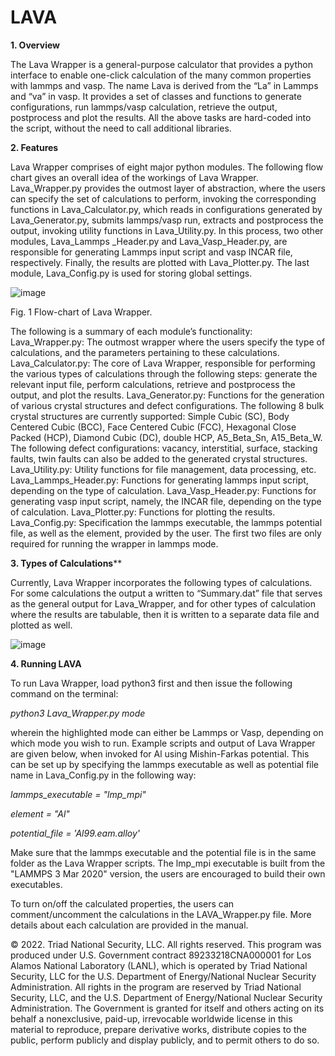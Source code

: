 # LAVA

**1. Overview**

The Lava Wrapper is a general-purpose calculator that provides a python interface to enable one-click calculation of the many common properties with lammps and vasp. The name Lava is derived from the “La” in Lammps and “va” in vasp. It provides a set of classes and functions to generate configurations, run lammps/vasp calculation, retrieve the output, postprocess and plot the results. All the above tasks are hard-coded into the script, without the need to call additional libraries.

**2. Features**

Lava Wrapper comprises of eight major python modules. The following flow chart gives an overall idea of the workings of Lava Wrapper. Lava_Wrapper.py provides the outmost layer of abstraction, where the users can specify the set of calculations to perform, invoking the corresponding functions in Lava_Calculator.py, which reads in configurations generated by Lava_Generator.py, submits lammps/vasp run, extracts and postprocess the output, invoking utility functions in Lava_Utility.py. In this process, two other modules, Lava_Lammps _Header.py and Lava_Vasp_Header.py, are responsible for generating Lammps input script and vasp INCAR file, respectively. Finally, the results are plotted with Lava_Plotter.py. The last module, Lava_Config.py is used for storing global settings.

![image](https://user-images.githubusercontent.com/106281982/171067764-f44ea45b-d270-4b85-93c4-c9e56a06004a.png)

Fig. 1  Flow-chart of Lava Wrapper.

The following is a summary of each module’s functionality:
Lava_Wrapper.py: The outmost wrapper where the users specify the type of calculations, and the parameters pertaining to these calculations.
Lava_Calculator.py: The core of Lava Wrapper, responsible for performing the various types of calculations through the following steps: generate the relevant input file, perform calculations, retrieve and postprocess the output, and plot the results.
Lava_Generator.py: Functions for the generation of various crystal structures and defect configurations. The following 8 bulk crystal structures are currently supported: Simple Cubic (SC), Body Centered Cubic (BCC), Face Centered Cubic (FCC), Hexagonal Close Packed (HCP), Diamond Cubic (DC), double HCP, A5_Beta_Sn, A15_Beta_W.  The following defect configurations: vacancy, interstitial, surface, stacking faults, twin faults can also be added to the generated crystal structures.
Lava_Utility.py: Utility functions for file management, data processing, etc.
Lava_Lammps_Header.py: Functions for generating lammps input script, depending on the type of calculation.
Lava_Vasp_Header.py: Functions for generating vasp input script, namely, the INCAR file, depending on the type of calculation.
Lava_Plotter.py: Functions for plotting the results.
Lava_Config.py: Specification the lammps executable, the lammps potential file, as well as the element, provided by the user. The first two files are only required for running the wrapper in lammps mode.

**3. Types of Calculations****

Currently, Lava Wrapper incorporates the following types of calculations. For some calculations the output a written to “Summary.dat” file that serves as the general output for Lava_Wrapper, and for other types of calculation where the results are tabulable, then it is written to a separate data file and plotted as well.

![image](https://user-images.githubusercontent.com/106281982/171067562-aa8b6181-480c-459a-84b6-aac9ec9d4e02.png)

**4. Running LAVA**

To run Lava Wrapper, load python3 first and then issue the following command on the terminal:

_python3 Lava_Wrapper.py mode_

wherein the highlighted mode can either be Lammps or Vasp, depending on which mode you wish to run.
Example scripts and output of Lava Wrapper are given below, when invoked for Al using Mishin-Farkas potential. This can be set up by specifying the lammps executable as well as potential file name in Lava_Config.py in the following way:

_lammps_executable = "lmp_mpi"_

_element = "Al"_

_potential_file = 'Al99.eam.alloy'_


Make sure that the lammps executable and the potential file is in the same folder as the Lava Wrapper scripts. The lmp_mpi executable is built from the 
"LAMMPS 3 Mar 2020" version, the users are encouraged to build their own executables.

To turn on/off the calculated properties, the users can comment/uncomment the calculations in the LAVA_Wrapper.py file. More details about each calculation are provided in the manual.

© 2022. Triad National Security, LLC. All rights reserved.
This program was produced under U.S. Government contract 89233218CNA000001 for Los Alamos National Laboratory (LANL), which is operated by Triad National Security, LLC for the U.S. Department of Energy/National Nuclear Security Administration. All rights in the program are reserved by Triad National Security, LLC, and the U.S. Department of Energy/National Nuclear Security Administration. The Government is granted for itself and others acting on its behalf a nonexclusive, paid-up, irrevocable worldwide license in this material to reproduce, prepare derivative works, distribute copies to the public, perform publicly and display publicly, and to permit others to do so.
